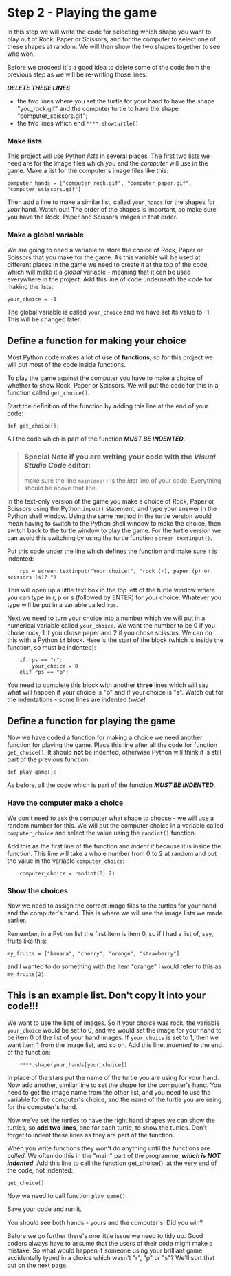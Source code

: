 # Step 2 - Playing the game

In this step we will write the code for selecting which shape you want to play out of Rock, Paper or Scissors, and for the computer to select one of these shapes at random. We will then show the two shapes together to see who won.

Before we proceed it's a good idea to delete some of the code from the previous step as we will be re-writing those lines:

**_DELETE THESE LINES_**

* the two lines where you set the turtle for your hand to have the shape "you_rock.gif" and the computer turtle to have the shape "computer_scissors.gif";
* the two lines which end ```****.showturtle()```

### Make lists

This project will use Python *lists* in several places. The first two lists we need are for the image files which *you* and the *computer* will use in the game. Make a list for the computer's image files like this:
```
computer_hands = ["computer_rock.gif", "computer_paper.gif", "computer_scissors.gif"]
```

Then add a line to make a similar list, called ```your_hands``` for the shapes for *your* hand. Watch out! The order of the shapes is important, so make sure you have the Rock, Paper and Scissors images in that order.

### Make a global variable

We are going to need a variable to store the choice of Rock, Paper or Scissors that you make for the game. As this variable will be used at different places in the game we need to create it at the top of the code, which will make it a *global* variable - meaning that it can be used everywhere in the project. Add this line of code underneath the code for making the lists:
```
your_choice = -1
```
The global variable is called ```your_choice``` and we have set its value to -1. This will be changed later.


## Define a function for making your choice

Most Python code makes a lot of use of **functions**, so for this project we will put most of the code inside functions. 

To play the game against the computer you have to make a choice of whether to show Rock, Paper or Scissors. We will put the code for this in a function called ```get_choice()```.

Start the definition of the function by adding this line at the end of your code:
```
def get_choice():
```
All the code which is part of the function **_MUST BE INDENTED_**.

>### Special Note if you are writing your code with the *Visual Studio Code* editor:
>make sure the line ```mainloop()``` is the *last* line of your code. Everything should be above that line. 

In the text-only version of the game you make a choice of Rock, Paper or Scissors using the Python ```input()``` statement, and type your answer in the Python shell window. Using the same method in the turtle version would mean having to switch to the Python shell window to make the choice, then switch back to the turtle window to play the game. For the turtle version we can avoid this switching by using the turtle function ```screen.textinput()```.

Put this code under the line which defines the function and make sure it is indented:
```
    rps = screen.textinput("Your choice!", "rock (r), paper (p) or scissors (s)? ")
```
This will open up a little text box in the top left of the turtle window where you can type in r, p or s (followed by ENTER) for your choice. Whatever you type will be put in a variable called ```rps```.

Next we need to turn your choice into a number which we will put in a numerical variable called ```your_choice```. We want the number to be 0 if you chose rock, 1 if you chose paper and 2 if you chose scissors. We can do this with a Python ```if``` block. Here is the start of the block (which is inside the function, so must be indented):
```
    if rps == "r":
        your_choice = 0
    elif rps == "p":
```
You need to complete this block with another **three** lines which will say what will happen if your choice is "p" and if your choice is "s". Watch out for the indentations - some lines are indented *twice*!

## Define a function for playing the game

Now we have coded a function for making a choice we need another function for playing the game. Place this line after all the code for function ```get_choice()```. It should **not** be indented, otherwise Python will think it is still part of the previous function:
```
def play_game():
```
As before, all the code which is part of the function **_MUST BE INDENTED_**.

### Have the computer make a choice

We don't need to ask the computer what shape to choose - we will use a random number for this. We will put the computer choice in a variable called ```computer_choice``` and select the value using the ```randint()``` function.

Add this as the first line of the function and *indent it* because it is inside the function. This line will take a whole number from 0 to 2 at random and put the value in the variable ```computer_choice```:
```
    computer_choice = randint(0, 2)
```

### Show the choices

Now we need to assign the correct image files to the turtles for your hand and the computer's hand. This is where we will use the image lists we made earlier.

Remember, in a Python list the first item is item 0, so if I had a list of, say, fruits like this:
```
my_fruits = ["banana", "cherry", "orange", "strawberry"]
```
and I wanted to do something with the item "orange" I would refer to this as ```my_fruits[2]```.

## This is an example list. Don't copy it into your code!!!

We want to use the lists of images. So if your choice was rock, the variable ```your_choice``` would be set to 0, and we would set the image for your hand to be item 0 of the list of your hand images. If ```your_choice``` is set to 1, then we want item 1 from the image list, and so on. Add this line, *indented* to the end of the function:
```
    ****.shape(your_hands[your_choice])
```
In place of the stars put the name of the turtle you are using for your hand.
Now add another, similar line to set the shape for the computer's hand. You need to get the image name from the other list, and you need to use the variable for the computer's choice, and the name of the turtle you are using for the computer's hand.

Now we've set the turtles to have the right hand shapes we can show the turtles, so **add two lines**, one for each turtle, to show the turtles. Don't forget to indent these lines as they are part of the function.

When you write functions they won't do anything until the functions are *called*. We often do this in the "main" part of the programme, **_which is NOT indented_**. Add this line to call the function get_choice(), at the very end of the code, not indented:
```
get_choice()
```
Now we need to call function ```play_game()```.

Save your code and run it.

You should see both hands - yours and the computer's. Did you win?

Before we go further there's one little issue we need to tidy up. Good coders always have to assume that the users of their code might make a mistake. So what would happen if someone using your brilliant game accidentally typed in a choice which wasn't "r", "p" or "s"? We'll sort that out on the [next page](README2.md).



